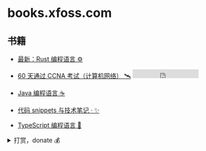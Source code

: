 # books.xfoss.com

## 书籍

- [最新：Rust 编程语言 ⚙️](https://rust-lang.xfoss.com/)


- [60 天通过 CCNA 考试（计算机网络） 🛰️](https://ccna60d.xfoss.com) <iframe src="https://ghbtns.com/github-btn.html?user=gnu4cn&repo=ccna60d&type=star&count=true" frameborder="0" scrolling="0" width="150" height="20" title="GitHub"></iframe>


- [Java 编程语言 ☕️](https://java.xfoss.com/)


- [代码 snippets 与技术笔记 · ✨](https://snippets.xfoss.com/)


- [TypeScript 编程语言 📃](https://ts.xfoss.com/)



<details>
    <summary>打赏，donate 💰</summary>

>
> **为何要打赏**？
>
> 由于 xfoss.com 运营需要一点开支（每年大概 ￥500）。所以如果你觉得这里的内容有帮助，那么请通过下列渠道进行打赏。
>
> 也欢迎向这个代码仓库: [gnu4cn/buy-me-a-coffee](https://github.com/gnu4cn/buy-me-a-coffee) 提交 PR，加入你想加入的内容。在我考虑后，可合并你的 PR 由于此网站内容会定时同步那个代码仓库的内容，因此合并的 PRs 将接近实时显示出来。
>
>



![支付宝-Alipay: laxers@gmail.com](alipay-laxers.png)

*支付宝 - Alipay，扫码付款*




![微信支付-WeChat Pay: xfoss-com](wechat-pay-lenny.png)

*微信支付 - WeChat Pay, 扫码付款*


</details>


